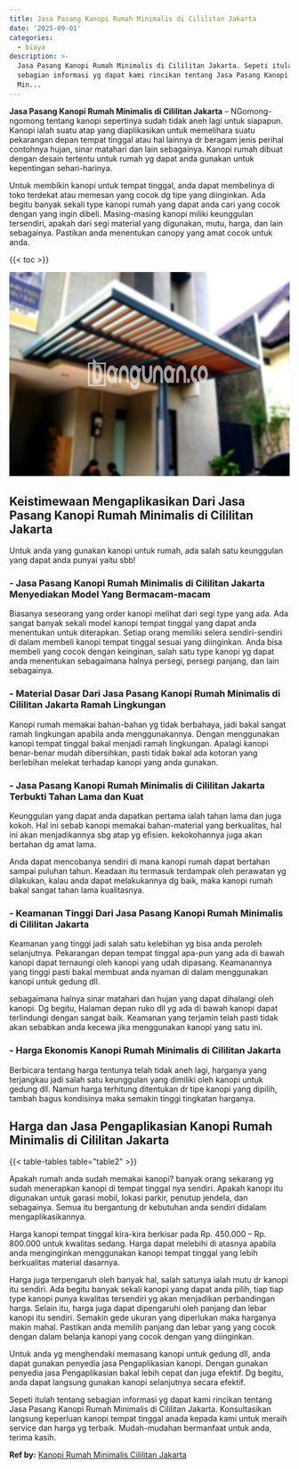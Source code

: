 ```yaml
---
title: Jasa Pasang Kanopi Rumah Minimalis di Cililitan Jakarta
date: '2025-09-01'
categories:
  - biaya
description: >-
  Jasa Pasang Kanopi Rumah Minimalis di Cililitan Jakarta. Sepeti itulah tentang
  sebagian informasi yg dapat kami rincikan tentang Jasa Pasang Kanopi Rumah
  Min...
---
```


**Jasa Pasang Kanopi Rumah Minimalis di Cililitan Jakarta** – NGomong-ngomong tentang kanopi sepertinya sudah tidak aneh lagi untuk siapapun. Kanopi ialah suatu atap yang diaplikasikan untuk memelihara suatu pekarangan depan tempat tinggal atau hal lainnya dr beragam jenis perihal contohnya hujan, sinar matahari dan lain sebagainya. Kanopi rumah dibuat dengan desain tertentu untuk rumah yg dapat anda gunakan untuk kepentingan sehari-harinya.

Untuk membikin kanopi untuk tempat tinggal, anda dapat membelinya di toko terdekat atau memesan yang cocok dg tipe yang diinginkan. Ada begitu banyak sekali type kanopi rumah yang dapat anda cari yang cocok dengan yang ingin dibeli. Masing-masing kanopi miliki keunggulan tersendiri, apakah dari segi material yang digunakan, mutu, harga, dan lain sebagainya. Pastikan anda menentukan canopy yang amat cocok untuk anda.

{{< toc >}}

![Jasa Pasang Kanopi Rumah Minimalis di Cililitan Jakarta](/images/harga-kanopi-minimalis-54.png)

## Keistimewaan Mengaplikasikan Dari Jasa Pasang Kanopi Rumah Minimalis di Cililitan Jakarta

Untuk anda yang gunakan kanopi untuk rumah, ada salah satu keunggulan yang dapat anda punyai yaitu sbb!

### \- Jasa Pasang Kanopi Rumah Minimalis di Cililitan Jakarta Menyediakan Model Yang Bermacam-macam

Biasanya seseorang yang order kanopi melihat dari segi type yang ada. Ada sangat banyak sekali model kanopi tempat tinggal yang dapat anda menentukan untuk diterapkan. Setiap orang memiliki selera sendiri-sendiri di dalam membeli kanopi tempat tinggal sesuai yang diinginkan. Anda bisa membeli yang cocok dengan keinginan, salah satu type kanopi yg dapat anda menentukan sebagaimana halnya persegi, persegi panjang, dan lain sebagainya.

### \- Material Dasar Dari Jasa Pasang Kanopi Rumah Minimalis di Cililitan Jakarta Ramah Lingkungan

Kanopi rumah memakai bahan-bahan yg tidak berbahaya, jadi bakal sangat ramah lingkungan apabila anda menggunakannya. Dengan menggunakan kanopi tempat tinggal bakal menjadi ramah lingkungan. Apalagi kanopi benar-benar mudah dibersihkan, pasti tidak bakal ada kotoran yang berlebihan melekat terhadap kanopi yang anda gunakan.

### \- Jasa Pasang Kanopi Rumah Minimalis di Cililitan Jakarta Terbukti Tahan Lama dan Kuat

Keunggulan yang dapat anda dapatkan pertama ialah tahan lama dan juga kokoh. Hal ini sebab kanopi memakai bahan-material yang berkualitas, hal ini akan menjadikannya sbg atap yg efisien. kekokohannya juga akan bertahan dg amat lama.

Anda dapat mencobanya sendiri di mana kanopi rumah dapat bertahan sampai puluhan tahun. Keadaan itu termasuk terdampak oleh perawatan yg dilakukan, kalau anda dapat melakukannya dg baik, maka kanopi rumah bakal sangat tahan lama kualitasnya.

### \- Keamanan Tinggi Dari Jasa Pasang Kanopi Rumah Minimalis di Cililitan Jakarta

Keamanan yang tinggi jadi salah satu kelebihan yg bisa anda peroleh selanjutnya. Pekarangan depan tempat tinggal apa-pun yang ada di bawah kanopi dapat ternaungi oleh kanopi yang udah dipasang. Keamanannya yang tinggi pasti bakal membuat anda nyaman di dalam menggunakan kanopi untuk gedung dll.

sebagaimana halnya sinar matahari dan hujan yang dapat dihalangi oleh kanopi. Dg begitu, Halaman depan ruko dll yg ada di bawah kanopi dapat terlindungi dengan sangat baik. Keamanan yang terjamin telah pasti tidak akan sebabkan anda kecewa jika menggunakan kanopi yang satu ini.

### \- Harga Ekonomis Kanopi Rumah Minimalis di Cililitan Jakarta

Berbicara tentang harga tentunya telah tidak aneh lagi, harganya yang terjangkau jadi salah satu keunggulan yang dimiliki oleh kanopi untuk gedung dll. Namun harga terhitung ditentukan dr tipe kanopi yang dipilih, tambah bagus kondisinya maka semakin tinggi tingkatan harganya.

## Harga dan Jasa Pengaplikasian Kanopi Rumah Minimalis di Cililitan Jakarta

{{< table-tables table="table2" >}}

Apakah rumah anda sudah memakai kanopi? banyak orang sekarang yg sudah menerapkan kanopi di tempat tinggal nya sendiri. Apakah kanopi itu digunakan untuk garasi mobil, lokasi parkir, penutup jendela, dan sebagainya. Semua itu bergantung dr kebutuhan anda sendiri didalam mengaplikasikannya.

Harga kanopi tempat tinggal kira-kira berkisar pada Rp. 450.000 – Rp. 800.000 untuk kwalitas sedang. Harga dapat melebihi di atasnya apabila anda menginginkan menggunakan kanopi tempat tinggal yang lebih berkualitas material dasarnya.

Harga juga terpengaruh oleh banyak hal, salah satunya ialah mutu dr kanopi itu sendiri. Ada begitu banyak sekali kanopi yang dapat anda pilih, tiap tiap type kanopi punya kwalitas tersendiri yg akan menjadikan perbandingan harga. Selain itu, harga juga dapat dipengaruhi oleh panjang dan lebar kanopi itu sendiri. Semakin gede ukuran yang diperlukan maka harganya makin mahal. Pastikan anda memilih panjang dan lebar yang yang cocok dengan dalam belanja kanopi yang cocok dengan yang diinginkan.

Untuk anda yg menghendaki memasang kanopi untuk gedung dll, anda dapat gunakan penyedia jasa Pengaplikasian kanopi. Dengan gunakan penyedia jasa Pengaplikasian bakal lebih cepat dan juga efektif. Dg begitu, anda dapat langsung gunakan kanopi selanjutnya secara efektif.

Sepeti itulah tentang sebagian informasi yg dapat kami rincikan tentang Jasa Pasang Kanopi Rumah Minimalis di Cililitan Jakarta. Konsultasikan langsung keperluan kanopi tempat tinggal anada kepada kami untuk meraih service dan harga yg terbaik. Mudah-mudahan bermanfaat untuk anda, terima kasih.

**Ref by:**  [Kanopi Rumah Minimalis Cililitan Jakarta](https://id.wikipedia.org/wiki/Kanopi)
